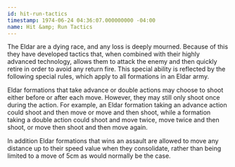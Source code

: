 ```yaml
---
id: hit-run-tactics
timestamp: 1974-06-24 04:36:07.000000000 -04:00
name: Hit &amp; Run Tactics
---
```

<p>The Eldar are a dying race, and any loss is deeply mourned. Because of this they have developed tactics that, when combined with their highly advanced technology, allows them to attack the enemy and then quickly retire in order to avoid any return fire. This special ability is reflected by the following special rules, which apply to all formations in an Eldar army.</p>

<p>Eldar formations that take advance or double actions may choose to shoot either before or after each move. However, they may still only shoot once during the action. For example, an Eldar formation taking an advance action could shoot and then move or move and then shoot, while a formation taking a double action could shoot and move twice, move twice and then shoot, or move then shoot and then move again.</p>

<p>In addition Eldar formations that wins an assault are allowed to move any distance up to their speed value when they consolidate, rather than being limited to a move of 5cm as would normally be the case.</p>